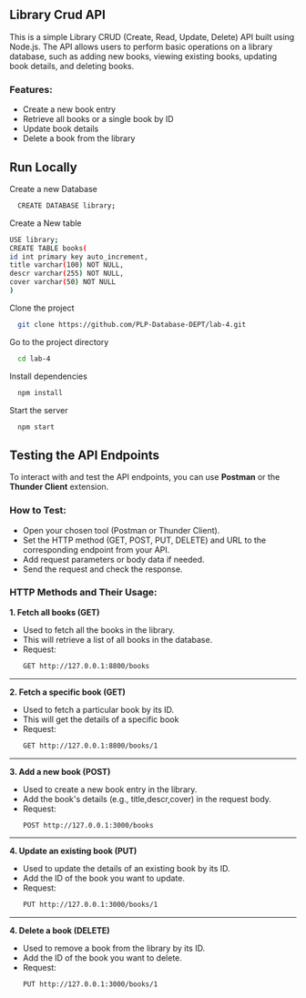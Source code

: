 ## Library Crud API
This is a simple Library CRUD (Create, Read, Update, Delete) API built using Node.js. The API allows users to perform basic operations on a library database, such as adding new books, viewing existing books, updating book details, and deleting books.

### Features:
 - Create a new book entry
 - Retrieve all books or a single book by ID
 - Update book details
 - Delete a book from the library

## Run Locally
Create a new Database
```bash
  CREATE DATABASE library;
```
Create a New table
```bash
USE library;
CREATE TABLE books(
id int primary key auto_increment,
title varchar(100) NOT NULL,
descr varchar(255) NOT NULL,
cover varchar(50) NOT NULL
)
```
Clone the project

```bash
  git clone https://github.com/PLP-Database-DEPT/lab-4.git
```

Go to the project directory

```bash
  cd lab-4
```

Install dependencies

```bash
  npm install
```

Start the server

```bash
  npm start
```
## Testing the API Endpoints
To interact with and test the API endpoints, you can use **Postman** or the **Thunder Client** extension.
### How to Test:
- Open your chosen tool (Postman or Thunder Client).
- Set the HTTP method (GET, POST, PUT, DELETE) and URL to the corresponding endpoint from your API.
- Add request parameters or body data if needed.
- Send the request and check the response.
### HTTP Methods and Their Usage:
**1. Fetch all books (GET)**
   - Used to fetch all the books in the library.
   - This will retrieve a list of all books in the database.
   - Request:
     ```bash
     GET http://127.0.0.1:8800/books
     ```
---
**2. Fetch a specific book (GET)**
   - Used to fetch a particular book by its ID.
   - This will get the details of a specific book
   - Request:
     ```bash
     GET http://127.0.0.1:8800/books/1
     ```
 ---
 **3. Add a new book (POST)**
   - Used to create a new book entry in the library.
   - Add the book's details (e.g., title,descr,cover) in the request body.
   - Request:
     ```bash
     POST http://127.0.0.1:3000/books
     ```
---
  **4. Update an existing book (PUT)**
   - Used to update the details of an existing book by its ID.
   - Add the ID of the book you want to update.
   - Request:
     ```bash
     PUT http://127.0.0.1:3000/books/1
     ```
---
  **4. Delete a book (DELETE)**
   - Used to remove a book from the library by its ID.
   - Add the ID of the book you want to delete.
   - Request:
     ```bash
     PUT http://127.0.0.1:3000/books/1
     ```
